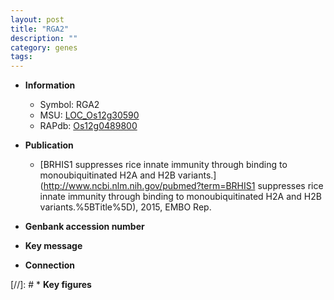 ```yaml
---
layout: post
title: "RGA2"
description: ""
category: genes
tags: 
---
```


* **Information**  
    + Symbol: RGA2  
    + MSU: [LOC_Os12g30590](http://rice.uga.edu/cgi-bin/ORF_infopage.cgi?orf=LOC_Os12g30590)  
    + RAPdb: [Os12g0489800](http://rapdb.dna.affrc.go.jp/viewer/gbrowse_details/irgsp1?name=Os12g0489800)  

* **Publication**  
    + [BRHIS1 suppresses rice innate immunity through binding to monoubiquitinated H2A and H2B variants.](http://www.ncbi.nlm.nih.gov/pubmed?term=BRHIS1 suppresses rice innate immunity through binding to monoubiquitinated H2A and H2B variants.%5BTitle%5D), 2015, EMBO Rep.

* **Genbank accession number**  

* **Key message**  

* **Connection**  

[//]: # * **Key figures**  


